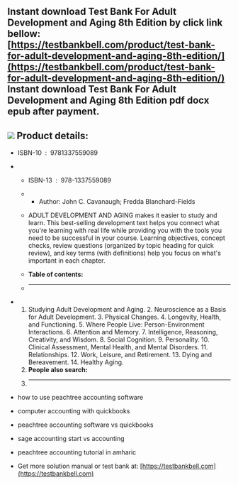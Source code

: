 Instant download **Test Bank For Adult Development and Aging 8th Edition** by click link bellow:  
[https://testbankbell.com/product/test-bank-for-adult-development-and-aging-8th-edition/](https://testbankbell.com/product/test-bank-for-adult-development-and-aging-8th-edition/)  
**Instant download Test Bank For Adult Development and Aging 8th Edition pdf docx epub after payment.**
-------------------------------------------------------------------------------------------------------


![](https://testbankbell.com/wp-content/uploads/2023/05/51LGMOE2BG9L.jpg)
**Product details:**
--------------------


* ISBN-10 ‏ : ‎ 9781337559089
* * ISBN-13 ‏ : ‎ 978-1337559089
  * * Author: John C. Cavanaugh; Fredda Blanchard-Fields
   
  * ADULT DEVELOPMENT AND AGING makes it easier to study and learn. This best-selling development text helps you connect what you're learning with real life while providing you with the tools you need to be successful in your course. Learning objectives, concept checks, review questions (organized by topic heading for quick review), and key terms (with definitions) help you focus on what's important in each chapter.
  * **Table of contents:**
  * ----------------------
 
* 1. Studying Adult Development and Aging. 2. Neuroscience as a Basis for Adult Development. 3. Physical Changes. 4. Longevity, Health, and Functioning. 5. Where People Live: Person-Environment Interactions. 6. Attention and Memory. 7. Intelligence, Reasoning, Creativity, and Wisdom. 8. Social Cognition. 9. Personality. 10. Clinical Assessment, Mental Health, and Mental Disorders. 11. Relationships. 12. Work, Leisure, and Retirement. 13. Dying and Bereavement. 14. Healthy Aging.
  2. **People also search:**
  3. -----------------------
 
* how to use peachtree accounting software

* computer accounting with quickbooks

* peachtree accounting software vs quickbooks

* sage accounting start vs accounting

* peachtree accounting tutorial in amharic
*  Get more solution manual or test bank at: [https://testbankbell.com](https://testbankbell.com)
